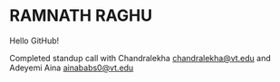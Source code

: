 # RAMNATH RAGHU
Hello GitHub!

Completed standup call with Chandralekha <chandralekha@vt.edu> and Adeyemi Aina <ainababs0@vt.edu>
